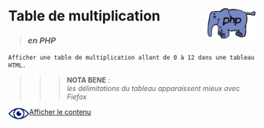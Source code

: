 # **Table de multiplication** <img align="right" src="../../src/img/php.gif" alt="PHP" title="PHP" widht="auto" height="64px">
> ### ***en PHP***
    Afficher une table de multiplication allant de 0 à 12 dans une tableau HTML.
    
>>>**NOTA BENE** :      
*les délimitations du tableau apparaissent mieux avec Fiefox*  

<img align="left" src="../../src/icon/eye.png" alt="see content" title="see content" widht="auto" height="24px"> [Afficher le contenu](https://github.com/MiKL5/afpaDev/blob/master/projets/record/instructions4use.md "Instructions")